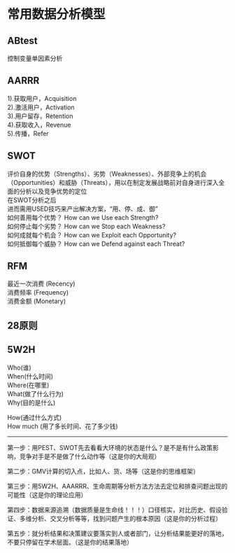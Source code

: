 # 常用数据分析模型

## ABtest
控制变量单因素分析

## AARRR
1).获取用户，Acquisition  
2).激活用户，Activation  
3).用户留存，Retention  
4).获取收入，Revenue  
5).传播，Refer

## SWOT
评价自身的优势（Strengths）、劣势（Weaknesses）、外部竞争上的机会（Opportunities）和威胁（Threats），用以在制定发展战略前对自身进行深入全面的分析以及竞争优势的定位  
在SWOT分析之后  
进而需用USED技巧来产出解决方案，“用、停、成、御”  
如何善用每个优势？ How can we Use each Strength?  
如何停止每个劣势？ How can we Stop each Weakness?  
如何成就每个机会？ How can we Exploit each Opportunity?  
如何抵御每个威胁？ How can we Defend against each Threat?  

## RFM
最近一次消费 (Recency)  
消费频率 (Frequency)  
消费金额 (Monetary)  

## 28原则

## 5W2H
Who(谁)  
When(什么时间)  
Where(在哪里)  
What(做了什么行为)  
Why(目的是什么)  

How(通过什么方式)  
How much (用了多长时间、花了多少钱)

---

第一步：用PEST、SWOT先去看看大环境的状态是什么？是不是有什么政策影响，竞争对手是不是做了什么动作等（这是你的大局观）  

第二步：GMV计算的切入点，比如人、货、场等（这是你的思维框架） 

第三步：用5W2H、AAARRR、生命周期等分析方法方法去定位和排查问题出现的可能性（这是你的理论应用）  

第四步：数据来源追溯（数据质量是生命线！！！）口径核实，对比历史、假设验证、多维分析、交叉分析等等，找到问题产生的根本原因（这是你的分析过程） 

第五步：就分析结果和决策建议要落实到人或者部门，让分析结果能更好的落地，不要只停留在学术层面。（这是你的结果落地）
